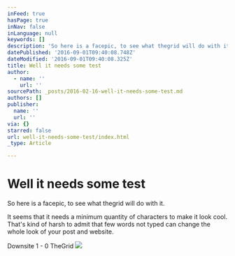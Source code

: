 ```yaml
---
inFeed: true
hasPage: true
inNav: false
inLanguage: null
keywords: []
description: 'So here is a facepic, to see what thegrid will do with it.'
datePublished: '2016-09-01T09:40:08.748Z'
dateModified: '2016-09-01T09:40:08.325Z'
title: Well it needs some test
author:
  - name: ''
    url: ''
sourcePath: _posts/2016-02-16-well-it-needs-some-test.md
authors: []
publisher:
  name: ''
  url: ''
via: {}
starred: false
url: well-it-needs-some-test/index.html
_type: Article

---
```

# Well it needs some test

So here is a facepic, to see what thegrid will do with it.

It seems that it needs a minimum quantity of characters to make it look cool. That's kind of harsh to admit that few words not typed can change the whole look of your post and website.

Downsite 1 - 0 TheGrid
![](https://s3-us-west-2.amazonaws.com/the-grid-img/p/2a7ee539776f8ba87eeac114a2d1e1738b32919d.jpg)